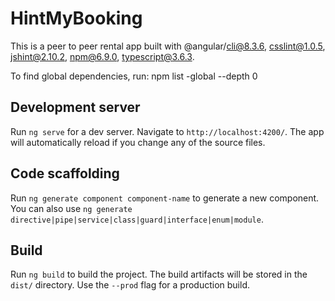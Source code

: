 # HintMyBooking

This is a peer to peer rental app built with @angular/cli@8.3.6, csslint@1.0.5, jshint@2.10.2, npm@6.9.0, typescript@3.6.3.

To find global dependencies, run: 
npm list -global --depth 0

## Development server

Run `ng serve` for a dev server. Navigate to `http://localhost:4200/`. The app will automatically reload if you change any of the source files.

## Code scaffolding

Run `ng generate component component-name` to generate a new component. You can also use `ng generate directive|pipe|service|class|guard|interface|enum|module`.

## Build

Run `ng build` to build the project. The build artifacts will be stored in the `dist/` directory. Use the `--prod` flag for a production build.

